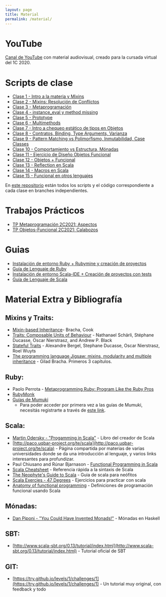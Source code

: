 ```yaml
---
layout: page
title: Material
permalink: /material/
---
```


# YouTube

[Canal de YouTube](https://www.youtube.com/channel/UCsYCiCVGp0SM8GsY7mP21Mw) con material audiovisual, creado para la cursada virtual del 1C 2020.

# Scripts de clase

* [Clase 1 - Intro a la materia y Mixins](/scripts/clase_1/)
* [Clase 2 - Mixins: Resolución de Conflictos](/scripts/clase_2/)
* [Clase 3 - Metaprogramación](/scripts/clase_3/)
* [Clase 4 - instance_eval y method missing](/scripts/clase_4/)
* [Clase 5 - Prototype](/scripts/clase_5/)
* [Clase 6 - Multimethods](/scripts/clase_6/)
* [Clase 7 - Intro a chequeo estático de tipos en Objetos](/scripts/clase_7/)
* [Clase 8 - Contratos, Binding, Type Arguments, Varianza](/scripts/clase_8/)
* [Clase 9 - Pattern Matching vs Polimorfismo, Inmutabilidad, Case Classes](/scripts/clase_9/)
* [Clase 10 - Comportamiento vs Estructura, Mónadas](/scripts/clase_10/)
* [Clase 11 - Ejercicio de Diseño Objetos Funcional](/scripts/clase_11/)
* [Clase 12 - Objetos + Funcional](/scripts/clase_12/)
* [Clase 13 - Reflection en Scala](/scripts/clase_13/)
* [Clase 14 - Macros en Scala](/scripts/clase_14/)
* [Clase 15 - Funcional en otros lenguajes](/scripts/clase_15/)

En [este repositorio](https://github.com/tadp-utn-frba/tadp-clases) están todos los scripts y el código correspondiente a cada clase en branches independientes.

# Trabajos Prácticos
* [TP Metaprogramación 2C2021: Aspectos](https://docs.google.com/document/d/1HGyGBi8Geehl9NG9KVVvwEjgtFM0hNDA01YK_CBX5IM/edit?usp=sharing)
* [TP Objetos-Funcional 2C2021: Calabozos](https://docs.google.com/document/d/1Dy0E-viaIdRN2lXaqXIkQG9WnBHvH3t4Z4O6f56c280/edit?usp=sharing)

# Guias

* [Instalación de entorno Ruby + Rubymine y creación de proyectos](/guias/ruby)
* [Guía de Lenguaje de Ruby](https://docs.google.com/document/d/e/2PACX-1vRW83z8ozrGdFfYAcOLehNGH-gWqfE_xVlHqh_o_LEZqI-ZzQbG1WnoWusohDQVLG5fomXjJczR3U58/pub)
* [Instalación de entorno Scala-IDE + Creación de proyectos con tests](/guias/scala)
* [Guía de Lenguaje de Scala](https://goo.gl/98S7xR)

# Material Extra y Bibliografía

## Mixins y Traits:

- [Mixin-based Inheritance](http://www.bracha.org/oopsla90.pdf)- Bracha, Cook
- [Traits: Composable Units of Behaviour](https://drive.google.com/file/d/1QrGnURh8SlDFL8-sEdU_T0Biw0LNtyHZ/view?usp=sharing) - Nathanael Schärli, Stéphane Ducasse, Oscar Nierstrasz, and Andrew P. Black
- [Stateful Traits](https://drive.google.com/file/d/1r-XJJU_7etQT8B_sTR9r2H5qWnvf-4Y2/view?usp=sharing) - Alexandre Bergel, Stephane Ducasse, Oscar Nierstrasz, Roel Wuyts
- [The programming language Jigsaw: mixins, modularity and multiple inheritance](http://www.bracha.org/jigsaw.pdf) - Gilad Bracha. Primeros 3 capítulos.

## Ruby:
 
- Paolo Perrota - [Metaprogramming Ruby: Program Like the Ruby Pros](https://pragprog.com/titles/ppmetr2/metaprogramming-ruby-2/)
- [RubyMonk](https://rubymonk.com/)
- [Guías de Mumuki](https://mumuki.io/tadp-utn/chapters/452-metaprogramacion)
  - Para poder acceder por primera vez a las guías de Mumuki, necesitás registrarte a través de [este link](https://mumuki.io/tadp-utn/join/hhDolA).

## Scala:
- [Martin Odersky - "Progamming in Scala"](http://www.artima.com/pins1ed/) - Libro del creador de Scala
- [http://paco.uqbar-project.org/te/scala](http://paco.uqbar-project.org/te/scala) - Página compartida por materias de varias universidades donde se da una introducción al lenguaje, y varios links interesantes para profundizar.
- Paul Chiusano and Rúnar Bjarnason - [Functional Programming in Scala](http://www.manning.com/bjarnason/)
- [Scala Cheatsheet](http://docs.scala-lang.org/cheatsheets/) - Referencia rápida a la sintaxis de Scala
- [The Neophyte's Guide to Scala](http://danielwestheide.com/scala/neophytes.html) - Guia de scala para neófitos
- [Scala Exercies - 47 Degrees](http://scala-exercises.47deg.com/) - Ejercicios para practicar con scala
- [Anatomy of functional programming](http://geekocephale.com/blog/2018/10/08/fp) - Definiciones de programación funcional usando Scala

## Mónadas:
- [Dan Piponi - "You Could Have Invented Monads!"](http://blog.sigfpe.com/2006/08/you-could-have-invented-monads-and.html) - Mónadas en Haskell

## SBT:
- [http://www.scala-sbt.org/0.13/tutorial/index.html](http://www.scala-sbt.org/0.13/tutorial/index.html) - Tutorial oficial de SBT

## GIT:
- [https://try.github.io/levels/1/challenges/1](https://try.github.io/levels/1/challenges/1) - Un tutorial muy original, con feedback y todo
